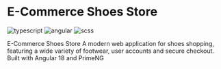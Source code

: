 [ANGULAR_BADGE]: https://img.shields.io/badge/Angular-%23DD0031.svg?logo=angular&logoColor=white
[TYPESCRIPT_BADGE]: https://img.shields.io/badge/TypeScript-3178C6?logo=typescript&logoColor=fff
[SCSS_BADGE]: https://img.shields.io/badge/Scss-CC6699?logo=sass&logoColor=white

<h1 style="font-weight: bold;">E-Commerce Shoes Store</h1>

![typescript][TYPESCRIPT_BADGE]
![angular][ANGULAR_BADGE]
![scss][SCSS_BADGE]

<p>E-Commerce Shoes Store A modern web application for shoes shopping, featuring a wide variety of footwear, user accounts and secure checkout. Built with Angular 18 and PrimeNG</p>
